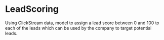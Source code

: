 # LeadScoring

Using ClickStream data, model to assign a lead score between 0 and 100 to each of the leads which can be used by the company to target potential leads.
